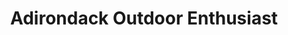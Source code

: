 ---
title: "Adirondack Outdoor Enthusiast"
url: /elizabethtown/adirondack-outdoor-enthusiast/
shop: outdoor
---